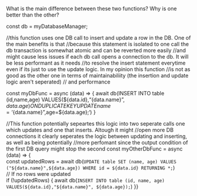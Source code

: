 What is the main difference between these two functions?
Why is one better than the other?

const db = myDatabaseManager;

//this function uses one DB call to insert and update a row in the DB. One of the main benefits is that
//because this statement is isolated to one call the db transaction is somewhat atomic and can be reverted more easily
//and might cause less issues if each db call opens a connection to the db. It will be less performant as it needs
//to resolve the insert statement everytime even if its just to use the update logic. In my opinion this function
//is not as good as the other one in terms of maintainabiliity (the insertion and update logic aren't seperated)
// and performance

const myDbFunc = async (data) => {
await db(INSERT INTO table (id,name,age)
VALUES(${data.id},“{data.name}”, ${data.age}) 
    ON DUPLICATE KEY UPDATE name =‘${data.name}”,age=${data.age};‘)
}

//This function potentially sepeartes this logic into two seperate calls one which updates and one that inserts. Altough it might
//open more DB connections it clearly seperates the logic between updating and inserting, as well as being potentially
//more perfomant since the output condition of the first DB query might stop the second
const myOtherDbFunc = async (data) => {  
 const updatedRows = await db(`UPDATE table SET (name, age) VALUES ("${data.name}",${data.age}) WHERE id = ${data.id} RETURNING *;`)  
 // If no rows were updated  
 if (!updatedRows) {
await db(`INSERT INTO table (id, name, age) VALUES(${data.id},"${data.name}", ${data.age});`)
}}
